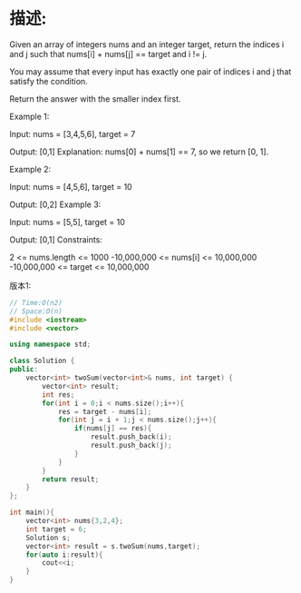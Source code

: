 # 描述:
Given an array of integers nums and an integer target, return the indices i and j such that nums[i] + nums[j] == target and i != j.

You may assume that every input has exactly one pair of indices i and j that satisfy the condition.

Return the answer with the smaller index first.

Example 1:

Input: 
nums = [3,4,5,6], target = 7

Output: [0,1]
Explanation: nums[0] + nums[1] == 7, so we return [0, 1].

Example 2:

Input: nums = [4,5,6], target = 10

Output: [0,2]
Example 3:

Input: nums = [5,5], target = 10

Output: [0,1]
Constraints:

2 <= nums.length <= 1000
-10,000,000 <= nums[i] <= 10,000,000
-10,000,000 <= target <= 10,000,000

版本1:
```C++
// Time:O(n2)
// Space:O(n)
#include <iostream>
#include <vector>

using namespace std;

class Solution {
public:
    vector<int> twoSum(vector<int>& nums, int target) {
        vector<int> result;
        int res;
        for(int i = 0;i < nums.size();i++){
            res = target - nums[i]; 
            for(int j = i + 1;j < nums.size();j++){
                if(nums[j] == res){
                    result.push_back(i);
                    result.push_back(j);
                }
            }
        }
        return result; 
    }
};

int main(){
    vector<int> nums{3,2,4};
    int target = 6;
    Solution s;
    vector<int> result = s.twoSum(nums,target);
    for(auto i:result){
        cout<<i;
    }
}
```